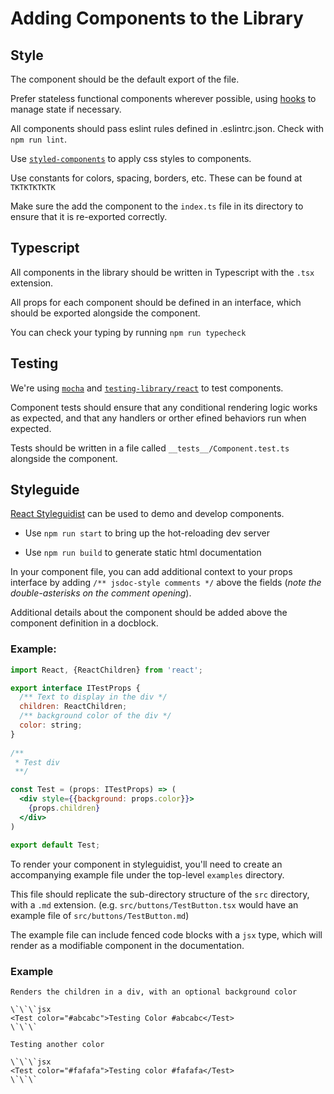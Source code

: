 # Adding Components to the Library

## Style

The component should be the default export of the file.

Prefer stateless functional components wherever possible, using [hooks](https://reactjs.org/docs/hooks-reference.html) to manage state if necessary.

All components should pass eslint rules defined in .eslintrc.json. Check with `npm run lint`.

Use [`styled-components`](https://www.styled-components.com/) to apply css styles to components.

Use constants for colors, spacing, borders, etc. These can be found at `TKTKTKTKTK`

Make sure the add the component to the `index.ts` file in its directory to ensure that it is re-exported correctly.

## Typescript

All components in the library should be written in Typescript with the `.tsx` extension.

All props for each component should be defined in an interface, which should be exported alongside the component.

You can check your typing by running `npm run typecheck`

## Testing

We're using [`mocha`](https://mochajs.org/) and [`testing-library/react`](https://testing-library.com/docs/react-testing-library/intro) to test components. 

Component tests should ensure that any conditional rendering logic works as expected, and that any handlers or orther efined behaviors run when expected.

Tests should be written in a file called `__tests__/Component.test.ts` alongside the component.

## Styleguide

[React Styleguidist](https://react-styleguidist.js.org) can be used to demo and develop components.

- Use `npm run start` to bring up the hot-reloading dev server

- Use `npm run build` to generate static html documentation

In your component file, you can add additional context to your props interface by adding `/** jsdoc-style comments */` above the fields (_note the double-asterisks on the comment opening_).

Additional details about the component should be added above the component definition in a docblock.

### Example:

```jsx
import React, {ReactChildren} from 'react';

export interface ITestProps {
  /** Text to display in the div */
  children: ReactChildren;
  /** background color of the div */
  color: string;
}
  
/**
 * Test div
 **/

const Test = (props: ITestProps) => (
  <div style={{background: props.color}}>
    {props.children}
  </div>
)

export default Test;
```

To render your component in styleguidist, you'll need to create an accompanying example file under the top-level `examples` directory. 

This file should replicate the sub-directory structure of the `src` directory, with a `.md` extension. (e.g. `src/buttons/TestButton.tsx` would have an example file of `src/buttons/TestButton.md`)

The example file can include fenced code blocks with a `jsx` type, which will render as a modifiable component in the documentation.

### Example

```
Renders the children in a div, with an optional background color

\`\`\`jsx
<Test color="#abcabc">Testing Color #abcabc</Test>
\`\`\`

Testing another color

\`\`\`jsx
<Test color="#fafafa">Testing color #fafafa</Test>
\`\`\`
```
